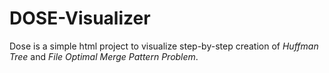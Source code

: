 # DOSE-Visualizer
Dose is a simple html project to visualize step-by-step creation of *Huffman Tree* and *File Optimal Merge Pattern Problem*.

